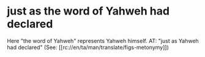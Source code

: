 # just as the word of Yahweh had declared

Here "the word of Yahweh" represents Yahweh himself. AT: "just as Yahweh had declared" (See: [[rc://en/ta/man/translate/figs-metonymy]])

